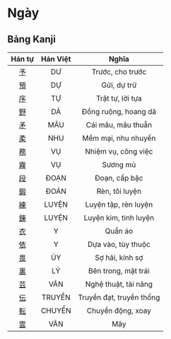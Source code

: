 
# Ngày

## Bảng Kanji

| Hán tự | Hán Việt | Nghĩa |
| :---: | :---: | :---: |
| [予](https://www.tiengnhatdongian.com/kanji/giai-nghia-kanji-%E4%BA%88) | DƯ | Trước, cho trước |
| [預](https://www.tiengnhatdongian.com/kanji/giai-nghia-kanji-%E9%A0%90) | DỰ | Gửi, dự trữ |
| [序](https://www.tiengnhatdongian.com/kanji/giai-nghia-kanji-%E5%BA%8F) | TỰ | Trật tự, lời tựa |
| [野](https://www.tiengnhatdongian.com/kanji/giai-nghia-kanji-%E9%87%8E) | DÃ | Đồng ruộng, hoang dã |
| [矛](https://www.tiengnhatdongian.com/kanji/giai-nghia-kanji-%E7%9F%9B) | MÂU | Cái mâu, mâu thuẫn |
| [柔](https://www.tiengnhatdongian.com/kanji/giai-nghia-kanji-%E6%9F%94) | NHU | Mềm mại, nhu nhuyến |
| [務](https://www.tiengnhatdongian.com/kanji/giai-nghia-kanji-%E5%8B%99) | VỤ | Nhiệm vụ, công việc |
| [霧](https://www.tiengnhatdongian.com/kanji/giai-nghia-kanji-%E9%9C%A7) | VỤ | Sương mù |
| [段](https://www.tiengnhatdongian.com/kanji/giai-nghia-kanji-%E6%AE%B5) | ĐOẠN | Đoạn, cấp bậc |
| [鍛](https://www.tiengnhatdongian.com/kanji/giai-nghia-kanji-%E9%8D%9B) | ĐOÁN | Rèn, tôi luyện |
| [練](https://www.tiengnhatdongian.com/kanji/giai-nghia-kanji-%E7%B7%B4) | LUYỆN | Luyện tập, rèn luyện |
| [錬](https://www.tiengnhatdongian.com/kanji/giai-nghia-kanji-%E9%8C%AC) | LUYỆN | Luyện kim, tinh luyện |
| [衣](https://www.tiengnhatdongian.com/kanji/giai-nghia-kanji-%E8%A1%A3) | Y | Quần áo |
| [依](https://www.tiengnhatdongian.com/kanji/giai-nghia-kanji-%E4%BE%9D) | Y | Dựa vào, tùy thuộc |
| [畏](https://www.tiengnhatdongian.com/kanji/giai-nghia-kanji-%E7%95%8F) | ÚY | Sợ hãi, kính sợ |
| [裏](https://www.tiengnhatdongian.com/kanji/giai-nghia-kanji-%E8%A3%8F) | LÝ | Bên trong, mặt trái |
| [芸](https://www.tiengnhatdongian.com/kanji/giai-nghia-kanji-%E8%8A%B8) | VÂN | Nghệ thuật, tài năng |
| [伝](https://www.tiengnhatdongian.com/kanji/giai-nghia-kanji-%E4%BC%9D) | TRUYỀN | Truyền đạt, truyền thống |
| [転](https://www.tiengnhatdongian.com/kanji/giai-nghia-kanji-%E8%BB%A2) | CHUYỂN | Chuyển động, xoay |
| [雲](https://www.tiengnhatdongian.com/kanji/giai-nghia-kanji-%E9%9B%B2) | VÂN | Mây |


